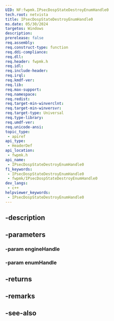```yaml
---
UID: NF:fwpmk.IPsecDospStateDestroyEnumHandle0
tech.root: netvista
title: IPsecDospStateDestroyEnumHandle0
ms.date: 05/30/2024
targetos: Windows
description: 
prerelease: false
req.assembly: 
req.construct-type: function
req.ddi-compliance: 
req.dll: 
req.header: fwpmk.h
req.idl: 
req.include-header: 
req.irql: 
req.kmdf-ver: 
req.lib: 
req.max-support: 
req.namespace: 
req.redist: 
req.target-min-winverclnt: 
req.target-min-winversvr: 
req.target-type: Universal
req.type-library: 
req.umdf-ver: 
req.unicode-ansi: 
topic_type:
 - apiref
api_type:
 - HeaderDef
api_location:
 - fwpmk.h
api_name:
 - IPsecDospStateDestroyEnumHandle0
f1_keywords:
 - IPsecDospStateDestroyEnumHandle0
 - fwpmk/IPsecDospStateDestroyEnumHandle0
dev_langs:
 - c++
helpviewer_keywords:
 - IPsecDospStateDestroyEnumHandle0
---
```


## -description

## -parameters

### -param engineHandle

### -param enumHandle

## -returns

## -remarks

## -see-also


